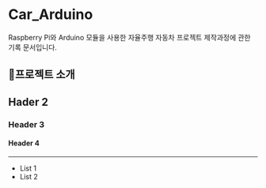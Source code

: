 # Car_Arduino
Raspberry Pi와 Arduino 모듈을 사용한 자율주행 자동차 프로젝트 제작과정에 관한 기록 문서입니다.
## 📒프로젝트 소개

## Hader 2

### Header 3

#### Header 4
---
- List 1
- List 2
